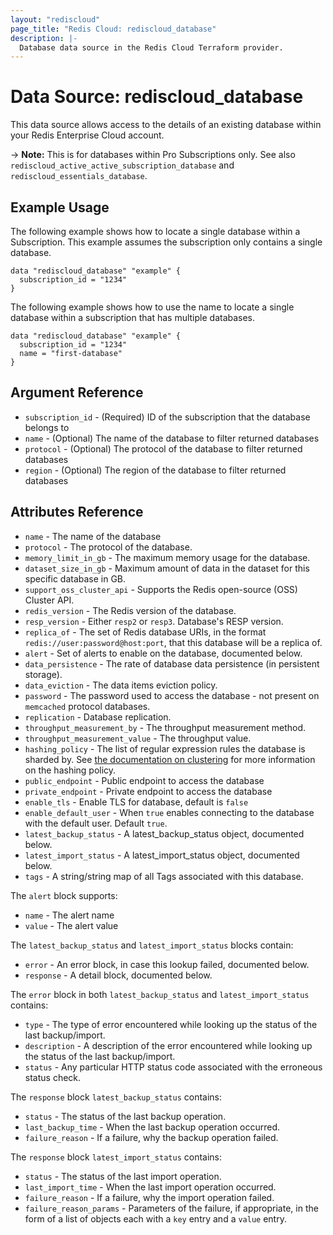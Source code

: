 ```yaml
---
layout: "rediscloud"
page_title: "Redis Cloud: rediscloud_database"
description: |-
  Database data source in the Redis Cloud Terraform provider.
---
```


# Data Source: rediscloud_database

This data source allows access to the details of an existing database within your Redis Enterprise Cloud account.

-> **Note:** This is for databases within Pro Subscriptions only. See also `rediscloud_active_active_subscription_database` and `rediscloud_essentials_database`.

## Example Usage

The following example shows how to locate a single database within a Subscription.  This example assumes the subscription only contains a single database.

```hcl-terraform
data "rediscloud_database" "example" {
  subscription_id = "1234"
}
```

The following example shows how to use the name to locate a single database within a subscription that has multiple databases.

```hcl-terraform
data "rediscloud_database" "example" {
  subscription_id = "1234"
  name = "first-database"
}
```


## Argument Reference

* `subscription_id` - (Required) ID of the subscription that the database belongs to
* `name` - (Optional) The name of the database to filter returned databases
* `protocol` - (Optional) The protocol of the database to filter returned databases
* `region` - (Optional) The region of the database to filter returned databases

## Attributes Reference

* `name` - The name of the database
* `protocol` - The protocol of the database.
* `memory_limit_in_gb` - The maximum memory usage for the database.
* `dataset_size_in_gb` - Maximum amount of data in the dataset for this specific database in GB.
* `support_oss_cluster_api` - Supports the Redis open-source (OSS) Cluster API.
* `redis_version` - The Redis version of the database.
* `resp_version` - Either `resp2` or `resp3`. Database's RESP version.
* `replica_of` - The set of Redis database URIs, in the format `redis://user:password@host:port`, that this
  database will be a replica of.
* `alert` - Set of alerts to enable on the database, documented below.
* `data_persistence` - The rate of database data persistence (in persistent storage).
* `data_eviction` - The data items eviction policy.
* `password` - The password used to access the database - not present on `memcached` protocol databases.
* `replication` - Database replication.
* `throughput_measurement_by` - The throughput measurement method.
* `throughput_measurement_value` - The throughput value.
* `hashing_policy` - The list of regular expression rules the database is sharded by. See
  [the documentation on clustering](https://docs.redislabs.com/latest/rc/concepts/clustering/) for more information on the
  hashing policy.
* `public_endpoint` - Public endpoint to access the database
* `private_endpoint` - Private endpoint to access the database
* `enable_tls` - Enable TLS for database, default is `false`
* `enable_default_user` - When `true` enables connecting to the database with the default user. Default `true`.
* `latest_backup_status` - A latest_backup_status object, documented below.
* `latest_import_status` - A latest_import_status object, documented below.
* `tags` - A string/string map of all Tags associated with this database.

The `alert` block supports:

* `name` - The alert name
* `value` - The alert value

The `latest_backup_status` and `latest_import_status` blocks contain:

* `error` - An error block, in case this lookup failed, documented below.
* `response` - A detail block, documented below.

The `error` block in both `latest_backup_status` and `latest_import_status` contains:

* `type` - The type of error encountered while looking up the status of the last backup/import.
* `description` - A description of the error encountered while looking up the status of the last backup/import.
* `status` - Any particular HTTP status code associated with the erroneous status check.

The `response` block `latest_backup_status` contains:

* `status` - The status of the last backup operation.
* `last_backup_time` - When the last backup operation occurred.
* `failure_reason` - If a failure, why the backup operation failed.

The `response` block `latest_import_status` contains:

* `status` - The status of the last import operation.
* `last_import_time` - When the last import operation occurred.
* `failure_reason` - If a failure, why the import operation failed.
* `failure_reason_params` - Parameters of the failure, if appropriate, in the form of a list of objects each with a `key` entry and a `value` entry.
